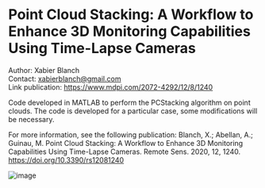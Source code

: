 # Point Cloud Stacking: A Workflow to Enhance 3D Monitoring Capabilities Using Time-Lapse Cameras
Author: Xabier Blanch<br/>
Contact: xabierblanch@gmail.com<br/>
Link publication: https://www.mdpi.com/2072-4292/12/8/1240

Code developed in MATLAB to perform the PCStacking algorithm on point clouds. The code is developed for a particular case, some modifications will be necessary.

For more information, see the following publication:
Blanch, X.; Abellan, A.; Guinau, M. Point Cloud Stacking: A Workflow to Enhance 3D Monitoring Capabilities Using Time-Lapse Cameras. Remote Sens. 2020, 12, 1240. https://doi.org/10.3390/rs12081240

![image](https://user-images.githubusercontent.com/37353398/151721717-f6eade1e-17ab-4fe3-827c-fcb7ada27309.png)
